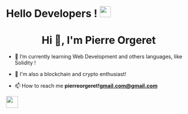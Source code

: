 ### <h1> Hello Developers ! <img src = "https://raw.githubusercontent.com/MartinHeinz/MartinHeinz/master/wave.gif" width = 30px> </h1>
<p align='center'>
</p> 

<h1 align="center">Hi 👋, I'm Pierre Orgeret</h1>

- 🌱 I’m currently learning Web Development and others languages, like Solidity !

- 🔭 I'm also a blockchain and crypto enthusiast!

- 📫 How to reach me **pierreorgeret!gmail.com@gmail.com**



<a href = 'https://www.linkedin.com/in/pierre-orgeret-21b80515b/'> <img width = '32px' align= 'center' src="https://raw.githubusercontent.com/rahulbanerjee26/githubAboutMeGenerator/main/icons/linked-in-alt.svg"/></a> 






